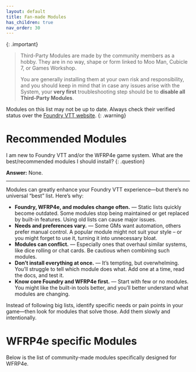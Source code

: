 ```yaml
---
layout: default
title: Fan-made Modules
has_children: true
nav_order: 30
---
```


{: .important}
> Third-Party Modules are made by the community members as a hobby. They are in no way, shape or form linked to 
> Moo Man, Cubicle 7, or Games Workshop.
> 
> You are generally installing them at your own risk and responsibility, and you should keep in mind that in case any
> issues arise with the System, your **very first** troubleshooting step should be to **disable all Third-Party Modules**.

Modules on this list may not be up to date. Always check their verified status over the [Foundry VTT website](https://foundryvtt.com/).
{: .warning}



# Recommended Modules

I am new to Foundry VTT and/or the WFRP4e game system. What are the best/recommended modules I should install?
{: .question}

**Answer:** None.

---

Modules can greatly enhance your Foundry VTT experience—but there’s no universal “best” list. Here’s why:
* **Foundry, WFRP4e, and modules change often.** — Static lists quickly become outdated. Some modules stop being maintained or get replaced by built-in features. Using old lists can cause major issues.
* **Needs and preferences vary.** — Some GMs want automation, others prefer manual control. A popular module might not suit your style – or you might forget to use it, turning it into unnecessary bloat.
* **Modules can conflict.** — Especially ones that overhaul similar systems, like dice rolling or chat cards. Be cautious when combining such modules.
* **Don’t install everything at once.** — It’s tempting, but overwhelming. You’ll struggle to tell which module does what. Add one at a time, read the docs, and test it.
* **Know core Foundry and WFRP4e first.** — Start with few or no modules. You might like the built-in tools better, and you’ll better understand what modules are changing.

Instead of following big lists, identify specific needs or pain points in your game—then look for modules that solve those. Add them slowly and intentionally.

# WFRP4e specific Modules

Below is the list of community-made modules specifically designed for WFRP4e. 
